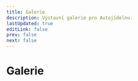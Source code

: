 ```yaml
---
title: Galerie
description: Výstavní galerie pro Autojídelnu.
lastUpdated: true
editLink: false
prev: false
next: false
---
```


# Galerie
